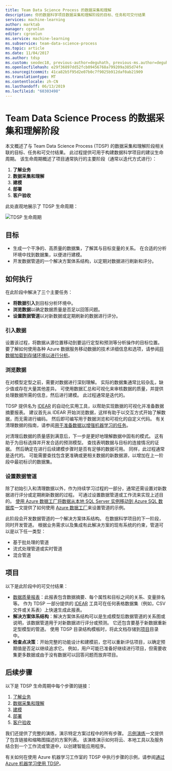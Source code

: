 ```yaml
---
title: Team Data Science Process 的数据采集和理解
description: 你的数据科学项目数据采集和理解阶段的目标、任务和可交付结果
services: machine-learning
author: marktab
manager: cgronlun
editor: cgronlun
ms.service: machine-learning
ms.subservice: team-data-science-process
ms.topic: article
ms.date: 11/04/2017
ms.author: tdsp
ms.custom: seodec18, previous-author=deguhath, previous-ms.author=deguhath
ms.openlocfilehash: e29f36897dd52fcb09456768a799209a385d74fe
ms.sourcegitcommit: 41ca82b5f95d2e07b0c7f9025b912daf0ab21909
ms.translationtype: MT
ms.contentlocale: zh-CN
ms.lasthandoff: 06/13/2019
ms.locfileid: "60303498"
---
```

# <a name="data-acquisition-and-understanding-stage-of-the-team-data-science-process"></a>Team Data Science Process 的数据采集和理解阶段

本文概述了与 Team Data Science Process (TDSP) 的数据采集和理解阶段相关联的目标、任务和可交付结果。 此过程提供可用于构建数据科学项目的建议生命周期。 该生命周期概述了项目通常执行的主要阶段（通常以迭代方式进行）：

   1. **了解业务**
   2. **数据采集和理解**
   3. **建模**
   4. **部署**
   5. **客户验收**

此处直观地展示了 TDSP 生命周期： 

![TDSP 生命周期](./media/lifecycle/tdsp-lifecycle2.png) 


## <a name="goals"></a>目标
* 生成一个干净的、高质量的数据集，了解其与目标变量的关系。 在合适的分析环境中找到数据集，以便进行建模。
* 开发数据管道的一个解决方案体系结构，以定期对数据进行刷新和评分。

## <a name="how-to-do-it"></a>如何执行
在此阶段中解决了三个主要任务：

   * **将数据引入**到目标分析环境中。
   * **浏览数据**以确定数据质量是否足以回答问题。 
   * **设置数据管道**以对新数据或定期刷新的数据进行评分。

### <a name="ingest-the-data"></a>引入数据
设置该过程，将数据从源位置移动到要运行定型和预测等分析操作的目标位置。 要了解如何使用各种 Azure 数据服务移动数据的技术详细信息和选项，请参阅[将数据加载到存储环境以进行分析](ingest-data.md)。 

### <a name="explore-the-data"></a>浏览数据
在对模型定型之前，需要对数据进行深刻理解。 实际的数据集通常比较杂乱，缺少值或存在大量其他差异。 可使用数据汇总和可视化来审核数据的质量，并提供处理数据所需的信息，然后进行建模。 此过程通常是迭代的。

TDSP 提供名为 [IDEAR](https://github.com/Azure/Azure-TDSP-Utilities/blob/master/DataScienceUtilities/DataReport-Utils) 的自动化实用工具，以帮助实现数据的可视化并准备数据摘要报表。 建议首先从 IDEAR 开始浏览数据，这样有助于以交互方式开始了解数据，而无需进行编码。 然后即可编写用于数据浏览和可视化的自定义代码。 有关清理数据的指南，请参阅[用于准备数据以增强机器学习的任务](prepare-data.md)。  

对清理后数据的质量感到满意后，下一步是更好地理解数据中固有的模式。 这有助于为目标选择并开发合适的预测模型。 查找表明数据与目标的连接情况的证据。 然后确定在进行后续建模步骤时是否有足够的数据可用。 同样，此过程通常是迭代的。 可能需要查找包含更准确或更相关数据的新数据源，以增加在上一阶段中最初标识的数据集。 

### <a name="set-up-a-data-pipeline"></a>设置数据管道
除了初始引入和清理数据以外，作为持续学习过程的一部分，通常还需设置对新数据进行评分或定期刷新数据的过程。 可通过设置数据管道或工作流来实现上述目的。 [使用 Azure 数据工厂将数据从本地 SQL Server 实例移动到 Azure SQL 数据库](move-sql-azure-adf.md)一文提供了如何使用 [Azure 数据工厂](https://azure.microsoft.com/services/data-factory/)来设置管道的示例。 

此阶段会开发数据管道的一个解决方案体系结构。 在数据科学项目的下一阶段，同时开发管道。 根据业务需求以及集成有此解决方案的现有系统的约束，管道可以是以下任一类型： 

   * 基于批处理的管道
   * 流式处理管道或实时管道 
   * 混合管道 

## <a name="artifacts"></a>项目
以下是此阶段中的可交付结果：

   * [数据质量报表](https://github.com/Azure/Azure-TDSP-ProjectTemplate/blob/master/Docs/Data_Report/DataSummaryReport.md)：此报表包含数据摘要、每个属性和目标之间的关系、变量排名等。 作为 TDSP 一部分提供的 [IDEAR](https://github.com/Azure/Azure-TDSP-Utilities/blob/master/DataScienceUtilities/DataReport-Utils) 工具可在任何表格数据集（例如，CSV 文件或关系表）上快速生成此报表。 
   * **解决方案体系结构**：解决方案体系结构可以是生成模型后数据管道的关系图或说明，该数据管道用于对新数据进行评分或预测。 它还包含要基于新数据重新定型模型的管道。 使用 TDSP 目录结构模板时，将此文档存储到[项目](https://github.com/Azure/Azure-TDSP-ProjectTemplate/tree/master/Docs/Project)目录中。
   * **检查点决策**：开始完整的功能设计和建模前，您可以重新评估项目，以确定预期值是否足以继续追求它。 例如，用户可能已准备好继续进行项目，但需要收集更多数据或由于没有数据可以回答问题而放弃项目。

## <a name="next-steps"></a>后续步骤

以下是 TDSP 生命周期中每个步骤的链接：

   1. [了解业务](lifecycle-business-understanding.md)
   2. [数据采集和理解](lifecycle-data.md)
   3. [建模](lifecycle-modeling.md)
   4. [部署](lifecycle-deployment.md)
   5. [客户验收](lifecycle-acceptance.md)

我们还提供了完整的演练，演示特定方案过程中的所有步骤。 [示例演练](walkthroughs.md)一文提供了包含链接和缩略图描述的方案列表。 该演练演示如何将云、本地工具以及服务结合到一个工作流或管道中，以创建智能应用程序。 

有关如何在使用 Azure 机器学习工作室的 TDSP 中执行步骤的示例，请参阅[通过 Azure 机器学习使用 TDSP](https://docs.microsoft.com/azure/machine-learning/team-data-science-process/lifecycle-data)。
